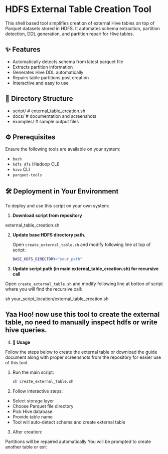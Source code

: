 # HDFS External Table Creation Tool

This shell based tool simplifies creation of external Hive tables on top of Parquet datasets stored in HDFS. It automates schema extraction, partition detection, DDL generation, and partition repair for Hive tables.

## ✨ Features

- Automatically detects schema from latest parquet file
- Extracts partition information
- Generates Hive DDL automatically
- Repairs table partitions post creation
- Interactive and easy to use

## 📁 Directory Structure

- script/ # external_table_creation.sh
- docs/ # documentation and screenshots
- examples/ # sample output files

## ⚙️ Prerequisites

Ensure the following tools are available on your system:

- `bash`
- `hdfs dfs` (Hadoop CLI)
- `hive` CLI
- `parquet-tools`

## 🛠️ Deployment in Your Environment

To deploy and use this script on your own system:

1. **Download script from repository**

  external_table_creation.sh

2. **Update base HDFS directory path.**

   Open `create_external_table.sh` and modify following line at top of script:

   ```bash
   BASE_HDFS_DIRECTORY="your_path"

3. **Update script path (in main external_table_creation.sh) for recursive call**

Open `create_external_table.sh` and modify following line at botton of script where you will find the recursive call:

sh your_script_location/external_table_creation.sh

## **Yaa Hoo! now use this tool to create the external table, no need to manually inspect hdfs or write hive queries.**

4. **🚀 Usage**

Follow the steps below to create the external table or download the guide document along with proper screenshots from the repository for easier use of this tool.

1. Run the main script:
   ```bash
   sh create_external_table.sh

2. Follow interactive steps:

- Select storage layer
- Choose Parquet file directory
- Pick Hive database
- Provide table name
- Tool will auto-detect schema and create external table

3. After creation:

Partitions will be repaired automatically
You will be prompted to create another table or exit


